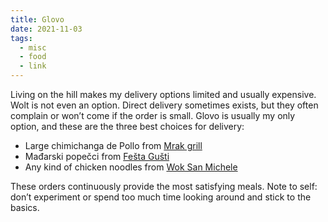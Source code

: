```yaml
---
title: Glovo
date: 2021-11-03
tags:
  - misc
  - food
  - link
---
```


Living on the hill makes my delivery options limited and usually expensive. Wolt is not even an option. Direct delivery sometimes exists, but they often complain or won’t come if the order is small. Glovo is usually my only option, and these are the three best choices for delivery:

- Large chimichanga de Pollo from [Mrak grill](https://www.facebook.com/MrakZagreb/)
- Mađarski popečci from [Fešta Gušti](https://restoran-festa-zagreb.com/naslovnica/)
- Any kind of chicken noodles from [Wok San Michele](https://www.instagram.com/woksanmichele/)

These orders continuously provide the most satisfying meals. Note to self: don’t experiment or spend too much time looking around and stick to the basics.
